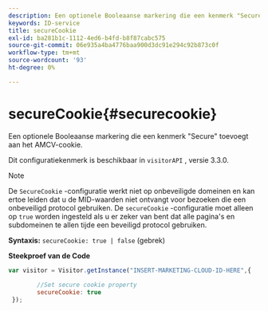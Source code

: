 ```yaml
---
description: Een optionele Booleaanse markering die een kenmerk "Secure" toevoegt aan het AMCV-cookie.
keywords: ID-service
title: secureCookie
exl-id: ba281b1c-1112-4ed6-b4fd-b8f87cabc575
source-git-commit: 06e935a4ba4776baa900d3dc91e294c92b873c0f
workflow-type: tm+mt
source-wordcount: '93'
ht-degree: 0%

---
```


# secureCookie{#securecookie}

Een optionele Booleaanse markering die een kenmerk &quot;Secure&quot; toevoegt aan het AMCV-cookie.

Dit configuratiekenmerk is beschikbaar in `visitorAPI` , versie 3.3.0.

>[!NOTE]
>
>De `SecureCookie` -configuratie werkt niet op onbeveiligde domeinen en kan ertoe leiden dat u de MID-waarden niet ontvangt voor bezoeken die een onbeveiligd protocol gebruiken. De `secureCookie` -configuratie moet alleen op `true` worden ingesteld als u er zeker van bent dat alle pagina&#39;s en subdomeinen te allen tijde een beveiligd protocol gebruiken.

**Syntaxis:** `secureCookie: true | false` (gebrek)

**Steekproef van de Code**

```js
var visitor = Visitor.getInstance("INSERT-MARKETING-CLOUD-ID-HERE",{ 
 
        //Set secure cookie property 
        secureCookie: true 
 });
```
